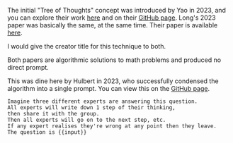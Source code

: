 
The initial "Tree of Thoughts" concept was introduced by Yao in 2023, and you can explore their work [here](https://arxiv.org/abs/2305.10601) and on their [GitHub page](https://github.com/princeton-nlp/tree-of-thought-llm). Long's 2023 paper was basically the same, at the same time.
Their paper is available [here](https://arxiv.org/abs/2305.08291).

I would give the creator title for this technique to both.

Both papers are algorithmic solutions to math problems and produced no direct prompt.

This was dine here by Hulbert in 2023, who successfully condensed the algorithm into a single prompt.
You can view this on the [GitHub page](https://github.com/dave1010/tree-of-thought-prompting).

```
Imagine three different experts are answering this question.
All experts will write down 1 step of their thinking,
then share it with the group.
Then all experts will go on to the next step, etc.
If any expert realises they're wrong at any point then they leave.
The question is {{input}}
```
